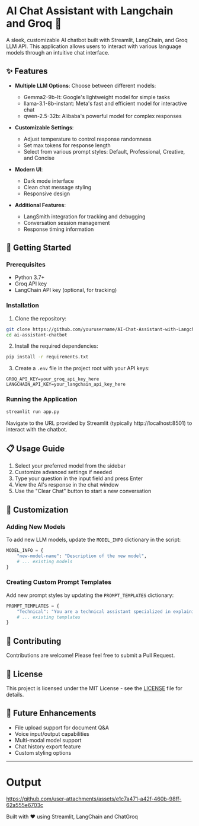 # AI Chat Assistant with Langchain and Groq 🤖

A sleek, customizable AI chatbot built with Streamlit, LangChain, and Groq LLM API. This application allows users to interact with various language models through an intuitive chat interface.

## ✨ Features

- **Multiple LLM Options**: Choose between different models:
  - Gemma2-9b-It: Google's lightweight model for simple tasks
  - llama-3.1-8b-instant: Meta's fast and efficient model for interactive chat
  - qwen-2.5-32b: Alibaba's powerful model for complex responses

- **Customizable Settings**:
  - Adjust temperature to control response randomness
  - Set max tokens for response length
  - Select from various prompt styles: Default, Professional, Creative, and Concise

- **Modern UI**:
  - Dark mode interface
  - Clean chat message styling
  - Responsive design

- **Additional Features**:
  - LangSmith integration for tracking and debugging
  - Conversation session management
  - Response timing information

## 🚀 Getting Started

### Prerequisites

- Python 3.7+
- Groq API key
- LangChain API key (optional, for tracking)

### Installation

1. Clone the repository:
```bash
git clone https://github.com/yourusername/AI-Chat-Assistant-with-Langchain-and-Groq.git
cd ai-assistant-chatbot
```

2. Install the required dependencies:
```bash
pip install -r requirements.txt
```

3. Create a `.env` file in the project root with your API keys:
```
GROQ_API_KEY=your_groq_api_key_here
LANGCHAIN_API_KEY=your_langchain_api_key_here
```

### Running the Application

```bash
streamlit run app.py
```

Navigate to the URL provided by Streamlit (typically http://localhost:8501) to interact with the chatbot.

## 📋 Usage Guide

1. Select your preferred model from the sidebar
2. Customize advanced settings if needed
3. Type your question in the input field and press Enter
4. View the AI's response in the chat window
5. Use the "Clear Chat" button to start a new conversation

## 🔧 Customization

### Adding New Models

To add new LLM models, update the `MODEL_INFO` dictionary in the script:

```python
MODEL_INFO = {
    "new-model-name": "Description of the new model",
    # ... existing models
}
```

### Creating Custom Prompt Templates

Add new prompt styles by updating the `PROMPT_TEMPLATES` dictionary:

```python
PROMPT_TEMPLATES = {
    "Technical": "You are a technical assistant specialized in explaining complex concepts clearly...",
    # ... existing templates
}
```

## 🤝 Contributing

Contributions are welcome! Please feel free to submit a Pull Request.

## 📄 License

This project is licensed under the MIT License - see the [LICENSE](LICENSE) file for details.

## 🔮 Future Enhancements

- File upload support for document Q&A
- Voice input/output capabilities
- Multi-modal model support
- Chat history export feature
- Custom styling options

---

# Output 


https://github.com/user-attachments/assets/e1c7a471-a42f-460b-98ff-62a555e6703c




Built with ❤️ using Streamlit, LangChain and ChatGroq

